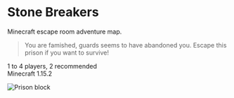 # Stone Breakers
Minecraft escape room adventure map. 

> 
> You are famished, guards seems to have abandoned you. Escape this prison if you want to survive!
> 

1 to 4 players, 2 recommended  
Minecraft 1.15.2

![Prison block](https://i.imgur.com/cBbB3Fc.jpg)
